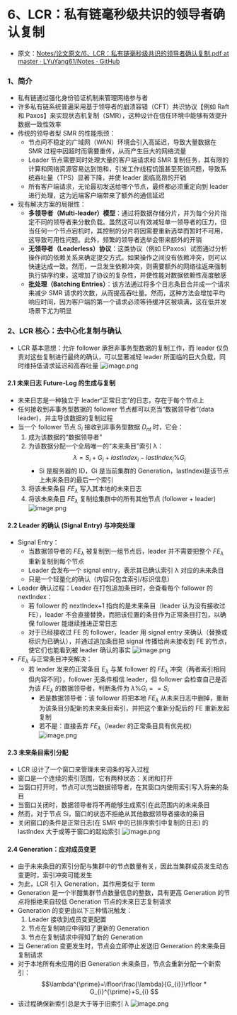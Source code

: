 # 6、LCR：私有链毫秒级共识的领导者确认复制
- 原文：[Notes/论文原文/6、LCR：私有链毫秒级共识的领导者确认复制.pdf at master · LYuYang61/Notes · GitHub](https://github.com/LYuYang61/Notes/blob/master/%E8%AE%BA%E6%96%87%E5%8E%9F%E6%96%87/6%E3%80%81LCR%EF%BC%9A%E7%A7%81%E6%9C%89%E9%93%BE%E6%AF%AB%E7%A7%92%E7%BA%A7%E5%85%B1%E8%AF%86%E7%9A%84%E9%A2%86%E5%AF%BC%E8%80%85%E7%A1%AE%E8%AE%A4%E5%A4%8D%E5%88%B6.pdf)
### 1、简介
- 私有链通过强化身份验证机制来管理网络参与者
- 许多私有链系统普遍采用基于领导者的崩溃容错（CFT）共识协议【例如 Raft 和 Paxos】来实现状态机复制（SMR），这种设计在信任环境中能够有效提升数据一致性效率
- 传统的领导者型 SMR 的性能瓶颈：
	- 节点间不稳定的广域网（WAN）环境会引入高延迟，导致大量数据在 SMR 过程中因超时而需要重传，从而产生巨大的网络流量
	- Leader 节点需要同时处理大量的客户端请求和 SMR 复制任务，其有限的计算和网络资源容易达到饱和，引发工作线程饥饿甚至死锁问题，导致系统吞吐量（TPS）显著下降，并使 leader 面临高昂的开销
	- 所有客户端请求，无论最初发送给哪个节点，最终都必须重定向到 leader 进行处理，这为远端客户端带来了额外的通信延迟
- 现有解决方案的局限性：
	- **多领导者（Multi-leader）模型**：通过将数据存储分片，并为每个分片指定不同的领导者来分散负载。虽然这可以有效减轻单一领导者的压力，但当任何一个节点宕机时，其控制的分片将因需要重新选举而暂时不可用，这导致可用性问题。此外，频繁的领导者选举会带来额外的开销 
	- **无领导者（Leaderless）协议**：这类协议（例如 EPaxos）试图通过分析操作间的依赖关系来确定提交方式。如果操作之间没有依赖冲突，则可以快速达成一致。然而，一旦发生依赖冲突，则需要额外的网络往返来强制执行排序约束，这增加了协议的复杂性，并使性能对数据依赖性高度敏感 
	- **批处理（Batching Entries）**：该方法通过将多个日志条目合并成一个请求来减少 SMR 请求的次数，从而提高吞吐量。然而，这种方法会增加平均响应时间，因为客户端的第一个请求必须等待缓冲区被填满，这在低并发场景下尤为明显 

### 2、LCR 核心：去中心化复制与确认
- LCR 基本思想：允许 follower 承担非事务型数据的复制工作，而 leader 仅负责对这些复制进行最终的确认，可以显著减轻 leader 所面临的巨大负载，同时维持低请求延迟和高吞吐量
![image.png](https://qingwu-oss.oss-cn-heyuan.aliyuncs.com/lian/img/20250904111127.png)

#### 2.1 未来日志 Future-Log 的生成与复制
- 未来日志是一种独立于 leader“正常日志”的日志，存在于每个节点上
- 任何接收到非事务型数据的 follower 节点都可以充当“数据领导者”(data leader)，并主导该数据的复制过程
- 当一个 follower 节点 $S_i$ 接收到非事务型数据 $D_{nt}$ 时，它会：
	1. 成为该数据的“数据领导者”
	2. 为该数据分配一个全局唯一的“未来条目”索引 λ：$$ \lambda=S_{i}+G_{i}+lastIndex_{i}-lastIndex_{i}\%G_{i} $$
		- Si​ 是服务器的 ID，Gi​ 是当前集群的 Generation，lastIndexi​ 是该节点上未来条目的最后一个索引
	3. 将该未来条目 $FE_λ$ 写入其本地的未来日志
	4. 将该未来条目 $FE_λ$ 复制给集群中的所有其他节点 (follower + leader)
![image.png](https://qingwu-oss.oss-cn-heyuan.aliyuncs.com/lian/img/20250904111457.png)
#### 2.2  Leader 的确认 (Signal Entry) 与冲突处理
- Signal Entry：
	- 当数据领导者的 $FE_λ$ 被复制到一组节点后，leader 并不需要把整个 $FE_λ$ 重新复制到每个节点
	- Leader 会发布一个 signal entry，表示其已确认索引 λ 对应的未来条目
	- 只是一个轻量化的确认（内容只包含索引/标识信息）
- Leader 确认过程：Leader 在打包追加条目时，会查看每个 follower 的 nextIndex：
	- 若 follower 的 nextIndex+1 指向的是未来条目（leader 认为没有接收过 FE），leader 不会直接替换，而把该位置的条目作为正常条目打包，以确保 follower 能继续推进正常日志
	- 对于已经接收过 FE 的 follower，leader 用 signal entry 来确认（替换或标识为已确认），并通过追加条目把 signal 传播给尚未接收到 FE 的节点，使它们也能看到被 leader 确认的事实
![image.png](https://qingwu-oss.oss-cn-heyuan.aliyuncs.com/lian/img/20250904143124.png)
- $FE_λ$ 与正常条目冲突解决：
	- 若 leader 发来的正常条目 $E_λ$ 与某 follower 的 $FE_λ$ 冲突（两者索引相同但内容不同），follower 无条件相信 leader，但 follower 会检查自己是否为该 $FE_λ$ 的数据领导者，判断条件为 $\lambda \% G_i==S_i$
		- 若是数据领导者：该 follower 将把本地 $FE_λ$ 从未来日志中删掉，重新为该条目分配新的未来条目索引，并把这个重新分配后的 FE 重新发起复制
		- 若不是：直接丢弃 $FE_λ$（leader 的正常条目具有优先权）
![image.png](https://qingwu-oss.oss-cn-heyuan.aliyuncs.com/lian/img/20250904144003.png)
#### 2.3 未来条目索引分配
- LCR 设计了一个窗口来管理未来词条的写入过程
- 窗口是一个连续的索引范围，它有两种状态：关闭和打开
- 当窗口打开时，节点可以充当数据领导者，在其窗口内使用索引写入将来的条目
- 当窗口关闭时，数据领导者将不再能够生成索引在此范围内的未来条目
- 然而，对于节点 Si，窗口的状态不拒绝从其他数据领导者接收的条目
- 关闭窗口的条件是正常日志(在 SMR 中的已排序索引中复制的日志) 的 lastIndex 大于或等于窗口的起始索引
![image.png](https://qingwu-oss.oss-cn-heyuan.aliyuncs.com/lian/img/20250904161018.png)
#### 2.4 Generation：应对成员变更
- 由于未来条目的索引分配与集群中的节点数量有关，因此当集群成员发生动态变更时，索引冲突可能发生
- 为此，LCR 引入 Generation，其作用类似于 term
- Generation 是一个半酣集群节点数量信息的整数，具有更高 Generation 的节点将拒绝来自较低 Generation 节点的未来日志复制请求
- Generation 的变更由以下三种情况触发：
	1. Leader 接收到成员变更配置
	2. 节点在复制响应中得知了更新的 Generation
	3. 节点在复制请求中得知了新的 Generation
- 当 Generation 变更发生时，节点会立即停止发送旧 Generation 的未来条目复制请求
- 对于本地所有未应用的旧 Generation 未来条目，节点会重新分配一个新索引：$$\lambda^{\prime}=\lfloor\frac{\lambda}{G_{i}}\rfloor * G_{i}^{\prime}+S_{i} $$
- 该过程确保新索引总是大于等于旧索引 λ
![image.png](https://qingwu-oss.oss-cn-heyuan.aliyuncs.com/lian/img/20250904170033.png)
